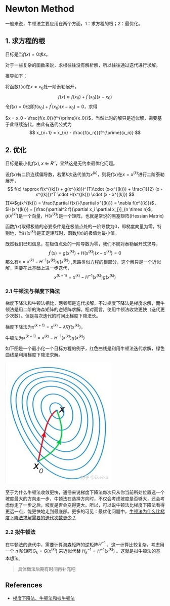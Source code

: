 # Newton Method

一般来说，牛顿法主要应用在两个方面，1：求方程的根；2：最优化。


  ## 1. 求方程的根

目标是当$f(x) = 0$求$x$。

对于一些复杂的函数来说，求根往往没有解析解，所以往往通过迭代进行求解。

推导如下：

将函数$f(x)$在$x=x_0$处一阶泰勒展开，
$$
f(x) \approx f(x_0) + f^{\prime}(x_0)(x - x_0)
$$
令$f(x)=0$也即$f(x_0) + f^{\prime}(x_0)(x - x_0) = 0$，求得

$x = x_0 - \frac{f(x_0)}{f^{\prime}(x_0)}$，当然此时的解只是近似解，需要基于此继续迭代，由此有迭代公式为
$$
x_{n+1} = x_{n} - \frac{f(x_n)}{f^{\prime}(x_n)}
$$

## 2. 优化

目标是最小化$f(x), x\in R^n$，显然这是无约束最优化问题。

设$f(x)$有二阶连续偏导数，若第$k$次迭代值为$x^{(k)}$，则将$f(x)$在$x=x^{(k)}$进行二阶泰勒展开，
$$
f(x) \approx f(x^{(k)}) + g(x^{(k)})^{T}\cdot (x-x^{(k)}) + \frac{1}{2} (x - x^{(k)})^T \cdot H(x^{(k)}) \cdot (x - x^{(k)})
$$
其中$g(x^{(k)}) = \frac{\partial f(x)}{\partial x^{(k)}} = \nabla f(x^{(k)})$，$H(x^{(k)}) = [\frac{\partial^2 f}{\partial x_i \partial x_j}]_{n \times n}$，$g(x^{(k)})$是一个向量，$H(x^{(k)})$是一个矩阵，也就是常说的黑塞矩阵(Hessian Matrix)

函数$f(x)$取得极值的必要条件是在极值点处的一阶导数为0，即梯度向量为零，特别地，当$H(x^{(k)})$是正定矩阵时，函数$f(x)$的极值为最小值。

既然我们已知信息，在极值点处的一阶导数为零，我们不妨对泰勒展开式求导，
$$
f^{\prime}(x) = g(x^{(k)}) + H(x^{(k)})(x - x^{(k)}) = 0
$$
那么有$x=x^{(k)}- H^{-1}(x^{(k)})g(x^{(k)})$ ,思路类似方程的根部分，这个解只是一个近似解，需要在此基础上进一步迭代，
$$
x^{(k+1)} = x^{(k)} - H^{-1}(x^{(k)})g(x^{(k)})
$$

### 2.1 牛顿法与梯度下降法

梯度下降法和牛顿法相比，两者都是迭代求解，不过梯度下降法是梯度求解，而牛顿法是用二阶的海森矩阵的逆矩阵求解。相对而言，使用牛顿法收敛更快（迭代更少次数）。但是每次迭代的时间比梯度下降法长。

梯度下降法为$x^{(k+1)} = x^{(k)} - \lambda \nabla f(x^{(k)})$，

牛顿法为$x^{(k+1)} = x^{(k)} - H^{-1}(x^{(k)})g(x^{(k)})$

如下图是一个最小化一个目标方程的例子，红色曲线是利用牛顿法迭代求解，绿色曲线是利用梯度下降法求解。

![](../../../pics/grad_newton.jpg)

至于为什么牛顿法收敛更快，通俗来说梯度下降法每次只从你当前所处位置选一个坡度最大的方向走一步，牛顿法在选择方向时，不仅会考虑坡度是否够大，还会考虑你走了一步之后，坡度是否会变得更大。所以，可以说牛顿法比梯度下降法看得更远一点，能更快地走到最底部。更多的可见：最优化问题中，[牛顿法为什么比梯度下降法求解需要的迭代次数更少？](https://www.zhihu.com/question/19723347)

### 2.2 拟牛顿法

在牛顿法的迭代中，需要计算海森矩阵的逆矩阵$H^{-1}$ ，这一计算比较复杂，考虑用一个 $n$ 阶矩阵$G_k = G(x^{(k)})$ 来近似代替 $H^{-1}_k = H^{-1}(x^{(k)})$ 。这就是拟牛顿法的基本想法。

> 具体做法后期有时间再补充吧

## References

- [梯度下降法、牛顿法和拟牛顿法](https://zhuanlan.zhihu.com/p/37524275)